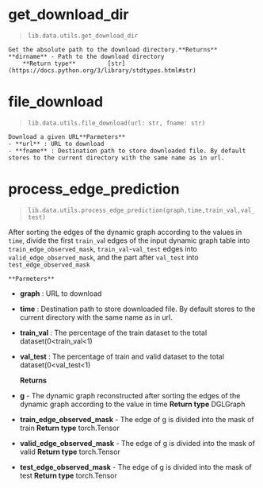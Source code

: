 # get_download_dir

> `lib.data.utils.get_download_dir`

    Get the absolute path to the download directory.**Returns**             **dirname** - Path to the download directory
        **Return type**         [str](https://docs.python.org/3/library/stdtypes.html#str)

# file_download
> `lib.data.utils.file_download(url: str, fname: str)`

    Download a given URL**Parmeters**
    - **url** : URL to download
    - **fname** : Destination path to store downloaded file. By default stores to the current directory with the same name as in url.

# process_edge_prediction
> `lib.data.utils.process_edge_prediction(graph,time,train_val,val_test)`

After sorting the edges of the dynamic graph according to the values in `time`, divide the first `train_va`l edges of the input dynamic graph table into `train_edge_observed_mask`, `train_val`-`val_test` edges into `valid_edge_observed_mask`, and the part after `val_test` into `test_edge_observed_mask`

    **Parmeters**

- **graph** : URL to download
- **time** : Destination path to store downloaded file. By default stores to the current directory with the same name as in url.
- **train_val** : The percentage of the train dataset to the total dataset(0<train_val<1)
- **val_test** : The percentage of train and valid dataset to the total dataset(0<val_test<1)

  **Returns**
- **g** - The dynamic graph reconstructed after sorting the edges of the dynamic graph according to the value in time
  **Return type**         DGLGraph
- **train_edge_observed_mask** - The edge of g is divided into the mask of train
  **Return type**         torch.Tensor
- **valid_edge_observed_mask** - The edge of g is divided into the mask of valid
  **Return type**         torch.Tensor
- **test_edge_observed_mask** - The edge of g is divided into the mask of test
  **Return type**         torch.Tensor
